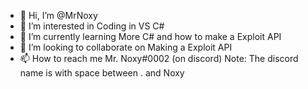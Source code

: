- 👋 Hi, I’m @MrNoxy
- 👀 I’m interested in Coding in VS C#
- 🌱 I’m currently learning More C# and how to make a Exploit API
- 💞️ I’m looking to collaborate on Making a Exploit API
- 📫 How to reach me Mr. Noxy#0002 (on discord) 
Note: The discord name is with space between . and Noxy
